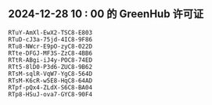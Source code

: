 ## 2024-12-28 10 : 00 的 GreenHub 许可证
```
RTuY-AmXl-EwX2-TSC8-E803
RTuD-cJ3a-75jd-4IC8-9F86
RTu8-NWcr-E9pO-zyC8-022D
RTte-DFGJ-MF3S-ZzC8-4BB6
RTtR-ABgi-iJ4y-POC8-74ED
RTt5-8lD0-P3d6-ZUC8-9B62
RTsM-sqlR-VqW7-YgC8-564D
RTsM-K6cR-w5E8-HqC8-64AD
RTpf-pQx4-ZLdX-S6C8-BA04
RTp8-HSuJ-ova7-GYC8-90F4
```
